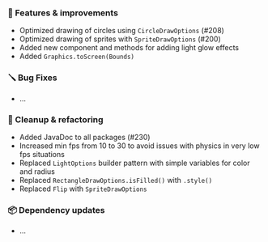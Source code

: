 ### 🚀 Features & improvements

- Optimized drawing of circles using `CircleDrawOptions` (#208)
- Optimized drawing of sprites with `SpriteDrawOptions` (#200)
- Added new component and methods for adding light glow effects
- Added `Graphics.toScreen(Bounds)`

### 🪛 Bug Fixes

- ...

### 🧽 Cleanup & refactoring

- Added JavaDoc to all packages (#230)
- Increased min fps from 10 to 30 to avoid issues with physics in very low fps situations
- Replaced `LightOptions` builder pattern with simple variables for color and radius
- Replaced `RectangleDrawOptions.isFilled()` with `.style()`
- Replaced `Flip` with `SpriteDrawOptions`

### 📦 Dependency updates

- ...